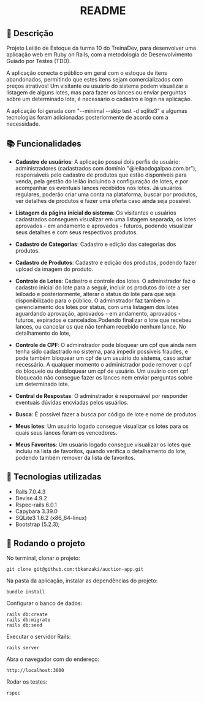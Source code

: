 <h1 align="center">README</h1>

## :memo: Descrição
Projeto Leilão de Estoque da turma 10 do TreinaDev, para desenvolver uma aplicação web em Ruby on Rails, com a metodologia de Desenvolvimento Guiado por Testes (TDD).

A aplicação conecta o público em geral com o estoque de itens abandonados, permitindo que estes itens sejam comercializados com preços atrativos!
Um visitante ou usuário do sistema podem visualizar a listagem de alguns lotes, mas para fazer os lances ou enviar perguntas sobre um determinado lote, é necessário o cadastro e login na aplicação.

A aplicação foi gerada com "--minimal --skip test -d sqlite3" e algumas tecnologias foram adicionadas posteriormente de acordo com a necessidade.

## :books: Funcionalidades
* <b>Cadastro de usuários</b>: 
A aplicação possui dois perfis de usuário: administradores (cadastrados com domínio "@leilaodogalpao.com.br"), responsáveis pelo cadastro de produtos que estão disponíveis para venda, pela gestão do leilão incluindo a configuração de lotes, e por acompanhar os eventuais lances recebidos nos lotes. Já usuários regulares, poderão criar uma conta na plataforma, buscar por produtos, ver detalhes de produtos e fazer uma oferta caso ainda seja possível.

* <b>Listagem da página inicial do sistema</b>: 
Os visitantes e usuários cadastrados conseguem visualizar em uma listagem separada, os lotes aprovados - em andamento e aprovados - futuros, podendo visualizar seus detalhes e com seus respectivos produtos.

* <b>Cadastro de Categorias</b>: 
Cadastro e edição das categorias dos produtos.

* <b>Cadastro de Produtos</b>: 
Cadastro e edição dos produtos, podendo fazer upload da imagem do produto.

* <b>Controle de Lotes</b>: 
Cadastro e controle dos lotes. 
O adminstrador faz o cadastro inicial do lote para a seguir, incluir os produtos do lote a ser leiloado e posteriormente, alterar o status do lote para que seja disponibilizado para o público.
O adminstrador faz também o gerenciamento dos lotes por status, com uma listagem dos lotes aguardando aprovação, aprovados - em andamento, aprovados - futuros, expirados e cancelados.Podendo finalizar o lote que recebeu lances, ou cancelar os que não tenham recebido nenhum lance.
No detalhamento do lote, 

* <b>Controle de CPF</b>: 
O adminstrador pode bloquear um cpf que ainda nem tenha sido cadastrado no sistema, para impedir possíveis fraudes, e pode também bloquear um cpf de um usuário do sistema, caso achar necessário.
A qualquer momento o administrador pode remover o cpf do bloqueio ou desbloquear um cpf de usuário.
Um usuário com cpf bloqueado não consegue fazer os lances nem enviar perguntas sobre um determinado lote.

* <b>Central de Respostas</b>:
O adminstrador é responsável por responder eventuais dúvidas encviadas pelos usuários.

* <b>Busca</b>: 
É possível fazer a busca por código de lote e nome de produtos.

* <b>Meus lotes</b>: 
Um usuário logado consegue visualizar os lotes para os quais seus lances foram os vencedores.

* <b>Meus Favoritos</b>: 
Um usuário logado consegue visualizar os lotes que incluiu na lista de favoritos, quando verifica o detalhamento do lote, podendo também remover da lista de favoritos.

## :wrench: Tecnologias utilizadas
* Rails 7.0.4.3
* Devise 4.9.2
* Rspec-rails 6.0.1
* Capybara 3.39.0
* SQLite3 1.6.2 (x86_64-linux)
* Bootstrap (5.2.3);

## :rocket: Rodando o projeto
No terminal, clonar o projeto:
```
git clone git@github.com:tbkanzaki/auction-app.git
```

Na pasta da aplicação, instalar as dependências do projeto:
```
bundle install
```

Configurar o banco de dados:
```
rails db:create
rails db:migrate
rails db:seed
```

Executar o servidor Rails:
```
rails server
```

Abra o navegador com do endereço:
```
http://localhost:3000
```

Rodar os testes:
```
rspec
```
